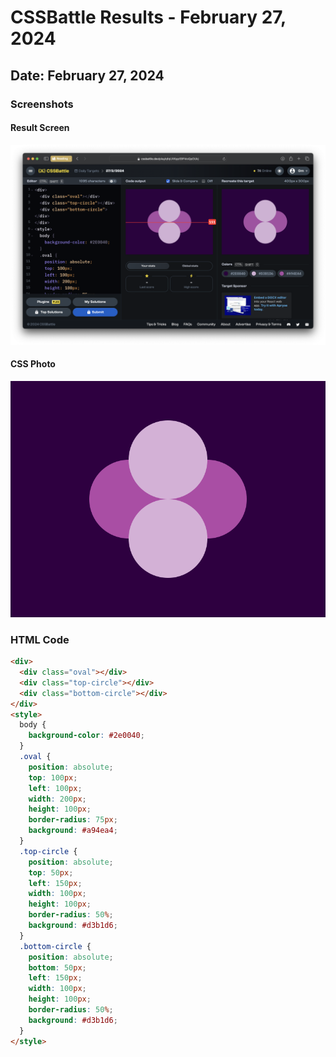 # CSSBattle Results - February 27, 2024

## Date: February 27, 2024

### Screenshots

#### Result Screen

![Result Screen](screenshots/result-screen.png)

#### CSS Photo

![CSS Photo](screenshots/css-image.png)

### HTML Code

```html
<div>
  <div class="oval"></div>
  <div class="top-circle"></div>
  <div class="bottom-circle"></div>
</div>
<style>
  body {
    background-color: #2e0040;
  }
  .oval {
    position: absolute;
    top: 100px;
    left: 100px;
    width: 200px;
    height: 100px;
    border-radius: 75px;
    background: #a94ea4;
  }
  .top-circle {
    position: absolute;
    top: 50px;
    left: 150px;
    width: 100px;
    height: 100px;
    border-radius: 50%;
    background: #d3b1d6;
  }
  .bottom-circle {
    position: absolute;
    bottom: 50px;
    left: 150px;
    width: 100px;
    height: 100px;
    border-radius: 50%;
    background: #d3b1d6;
  }
</style>
```
